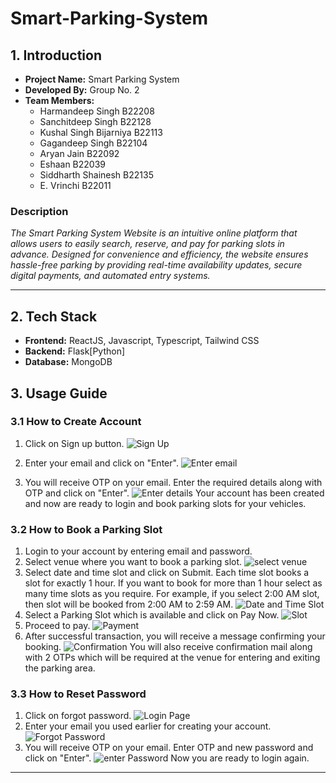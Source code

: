 # Smart-Parking-System
## 1. Introduction
- **Project Name:** Smart Parking System  
- **Developed By:** Group No. 2    
- **Team Members:**    
    - Harmandeep Singh  B22208 <br />
    - Sanchitdeep Singh B22128 <br />
    - Kushal Singh Bijarniya  B22113 <br />
    - Gagandeep Singh  B22104 <br />
    - Aryan Jain  B22092 <br />
    - Eshaan  B22039 <br />
    - Siddharth Shainesh  B22135 <br />
    - E. Vrinchi  B22011 <br />

### Description
_The Smart Parking System Website is an intuitive online platform that allows users to easily search, reserve, and pay for parking slots in advance. Designed for convenience and efficiency, the website ensures hassle-free parking by providing real-time availability updates, secure digital payments, and automated entry systems._  

---

## 2. Tech Stack
- **Frontend:** ReactJS, Javascript, Typescript, Tailwind CSS
- **Backend:** Flask[Python]
- **Database:** MongoDB

## 3. Usage Guide
### 3.1 How to Create Account
1. Click on Sign up button.
![Sign Up](./images/login_page.png)

2. Enter your email and click on "Enter".
![Enter email](./images/signup_email.png)
3. You will receive OTP on your email. Enter the required details along with OTP and click on "Enter".
![Enter details](./images/signup_form.png)
Your account has been created and now are ready to login and book parking slots for your vehicles.
  

### 3.2 How to Book a Parking Slot
1. Login to your account by entering email and password.
2. Select venue where you want to book a parking slot.
![select venue](./images/main_screen.png)
3. Select date and time slot and click on Submit. Each time slot books a slot for exactly 1 hour. If you want to book for more than 1 hour select as many time slots as you require. For example, if you select 2:00 AM slot, then slot will be booked from 2:00 AM to 2:59 AM.
![Date and Time Slot](./images/slot_selection.png)
4. Select a Parking Slot which is available and click on Pay Now.
![Slot](./images/parking_slot.png)
5. Proceed to pay.
![Payment](./images/payment.png)
6. After successful transaction, you will receive a message confirming your booking.
![Confirmation](./images/confirmation.png)
You will also receive confirmation mail along with 2 OTPs which will be required at the venue for entering and exiting the parking area.

### 3.3 How to Reset Password
1. Click on forgot password.
![Login Page](./images/login_page.png)
2. Enter your email you used earlier for creating your account.
![Forgot Password](./images/forgot_pass.png)
3. You will receive OTP on your email. Enter OTP and new password and click on "Enter".
![enter Password](./images/enter_pass.png)
Now you are ready to login again.

---

